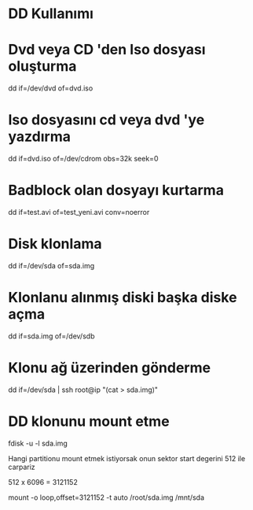 DD Kullanımı
============

# Dvd veya CD 'den Iso dosyası oluşturma

dd if=/dev/dvd of=dvd.iso

# Iso dosyasını cd veya dvd 'ye yazdırma

dd if=dvd.iso of=/dev/cdrom obs=32k seek=0

# Badblock olan dosyayı kurtarma

dd if=test.avi of=test_yeni.avi conv=noerror

# Disk klonlama

dd if=/dev/sda of=sda.img

# Klonlanu alınmış diski başka diske açma

dd if=sda.img of=/dev/sdb

# Klonu ağ üzerinden gönderme

dd if=/dev/sda | ssh root@ip "(cat > sda.img)"

# DD klonunu mount etme

fdisk -u -l sda.img

Hangi partitionu mount etmek istiyorsak onun sektor start degerini 512 ile carpariz 

512 x 6096 = 3121152

mount -o loop,offset=3121152 -t auto /root/sda.img /mnt/sda




